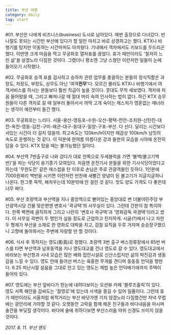 ```yaml
---
title: 부산 여행
category: daily
tag: start
---
```


\#01. 부산은 나에게 비즈니스(business) 도시로 남아있다. 매번 출장으로 다녀갔다. 반나절도 못되는 시간만 부산에 있다가 할 일만 마치고 바로 상경하고는 했다. KTX나 비행기를 탔지만 이동하는 시간마저도 아까웠다. 기내에서 객차에서도 키보드를 두드리곤 했다. 이번엔 크게 마음을 먹고 무궁화호 열차표를 끊었다. 휴가 때만이라도 '철저히 느린 삶'을 살겠노라 다짐한 것이다. 그랬더니 평소엔 그냥 스쳤던 이런저런 일들이 눈에 들어오기 시작했다.

\#02. 무궁화호 승객 표를 검사하고 승하차 관련 업무를 총괄하는 분들의 정식직함은 과장도, 차장도, 부장도, 상무도 아닌 '여객**전무**'다. 모르긴 몰라도 KTX나 비행기에서 여객서비스를 하시는 분들보다 훨씬 직급이 높을 것이다. 콧대도 무척 세보였다. 객차에 처음 들어왔을 때, 그리고 빠져나갈 때 절대 머리 숙여 인사하는 법이 없다. 하긴 KTX 승무원들이 다른 객차로 갈 때 일부러 돌아서서 까딱 고개 숙이는 제스처가 영혼없는 매너라는 생각이 예전부터 들긴 했다.

\#03. 무궁화호는 느리다. 서울-용산-영등포-수원-오산-평택-천안-조치원-신탄진-대전-옥천-영동-김천-구미-왜관-대구-동대구-밀양-구포-부산. 다 선다. 달리는 시간보다 서있는 시간이 더 길지 않을까. 최고속도는 120km/h이지만 체감상 100km/h 남짓의 속도로 운행하는 것 같다. 이 덕분에 한여름 아름다운 강과 들판의 모습을 시야에 온전히 담을 수 있다. KTX 탔을 때는 불가능했던 일이다.

\#04. 부산역 7번출구로 나와 걷다가 대로 안쪽으로 두세블럭을 가면 '불백(불고기백반)'을 파는 식당이 옹기종기 모여있다. 처음엔 운전기사 분들을 위한 기사식당이었다고 하는데 '무한도전' 같은 매스컴을 탄 이후로 손님은 주로 관광객들인 듯하다. 1인분에 7000원짜리 백반을 시키면 이런저런 반찬에 새빨간 양념이 된 불고기가 지글지글하니 나온다. 한그릇 뚝딱, 해치우는데 10분밖에 안 걸린 것 같다. 맛도 양도 가격도 다 좋은데 너무 짜다.

\#05. 부산 초량역과 부산역을 지나 중앙역으로 뻗어있는 중앙대로 변 더불어민주당 부산광역시당 건물 맞은편엔 변호사 '곽규택'의 사무실이 있다. 그런데 간판이 참 특이하다. 한쪽 벽면에 큼직하게 그리고 나란히 '변호사 곽규택'과 '영화감독 곽경택'이라고 썼다. 이 사무실 곽변이 두 명인가 싶을 정도로 근엄하고 진지하게. 시골(?)에서 나고 자란 두 형제가 부산을 소재로 한 영화로 대박을 치고, 검찰 요직을 두루 거치며 승승장구했으니 고향에 돌아와서는 주변에 자랑할 만 할 것이다.

\#06. 식사 후 목적지는 영도(影島)로 정했다. 초량역 3번 출구 버스정류장에서 85번 버스를 타면 부산역과 남포동역을 지나 영도대교를 건너 영도로 갈 수 있다. 영도대교에서 바라보는 부산항과 시내 모습은 많은 배와 접안시설로 신산스럽지만 삶의 박진감과 생동감을 느낄 수 있다. 영도 안에 들어선 버스는 육중한 무게를 견디며 동동동 언덕을 향한다. 6.25 피난시절 설움을 그대로 안고 있는 영도는 제법 높은 언덕배기에까지 주택이 들어차 있다.

\#07. 영도에는 부산 앞바다가 한눈에 내려다보이는 오션뷰 카페 '블루즈홀릭'이 있다. 영도 서쪽 해안을 감싸도는 '절영로'에 있는데 사색을 즐길 수 있어 일품이다. 그런데 휴가 때만이라도 서울처럼 북적거리는 부산 바닷가엔 가지 않겠노라 다짐했건만 저녁 무렵에는 광안리에 가야할 것 같다. 오랫동안 고락을 함께 해온 친구들과 바다내음을 마시며 술잔을 부딪힐 생각이다. 바다에 술에 취하다보면 부산스러움 따위 신경도 쓰이지 않을 것이다.

*2017. 8. 11. 부산 영도*
